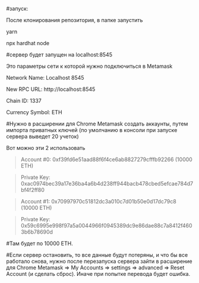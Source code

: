 #запуск:

После клонирования репозитория, в папке запустить

yarn

npx hardhat node


#сервер будет запущен на localhost:8545


Это параметры сети к которой нужно подключиться в Metamask 

Network Name: Localhost 8545

New RPC URL: http://localhost:8545

Chain ID: 1337

Currency Symbol: ETH


#Нужно в расширении для Chrome Metamask создать аккаунты, путем импорта приватных ключей
(по умолчанию в консоли при запуске сервера выведет 20 учеток)

Вот можно эти 2 использовать


>Account #0: 0xf39fd6e51aad88f6f4ce6ab8827279cfffb92266 (10000 ETH)

>Private Key: 0xac0974bec39a17e36ba4a6b4d238ff944bacb478cbed5efcae784d7bf4f2ff80


>Account #1: 0x70997970c51812dc3a010c7d01b50e0d17dc79c8 (10000 ETH)

>Private Key: 0x59c6995e998f97a5a0044966f0945389dc9e86dae88c7a8412f4603b6b78690d


#Там будет по 10000 ETH. 

#Если сервер остановить, то все данные будут потеряны, и что бы все работало снова, нужно после перезапуска сервера зайти в расширение для Chrome Metamask => My Accounts => settings => advanced => Reset Account (и сделать сброс). Иначе при попытке перевода будет ошибка.




